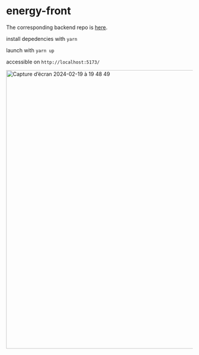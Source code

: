 # energy-front

The corresponding backend repo is [here](https://github.com/LukaBch/energy-back).

install depedencies with `yarn`

launch with `yarn up`

accessible on `http://localhost:5173/`


<img width="752" alt="Capture d’écran 2024-02-19 à 19 48 49" src="https://github.com/LukaBch/energy-front/assets/61993356/874d1794-3e9a-4f2d-8203-d99db4490aea">
